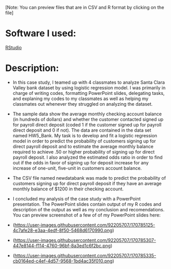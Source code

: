 [Note: You can preview files that are in CSV and R format by clicking on the file]

# Software I used: 
[RStudio ](https://www.rstudio.com/products/rstudio/download/)

# Description: 
- In this case study, I teamed up with 4 classmates to analyze Santa Clara Valley bank dataset by using logistic regression model. I was primarily in charge of writing codes, formatting PowerPoint slides, delegating tasks, and explaning my codes to my classmates as well as helping my classmates out whenever they struggled on analyzing the dataset. 

- The sample data show the average monthly checking account balance (in hundreds of dollars) and whether the customer contacted signed up for payroll direct deposit (coded 1 if the customer signed up for payroll direct deposit and 0 if not). The data are contained in the data set named HW5_Bank. My task is to develop and fit a logistic regression model in order to predict the probability of customers signing up for direct payroll deposit and to estimate the average monthly balance required to achieve .50 or higher probability of signing up for direct payroll deposit. I also analyzed the estimated odds ratio in order to find out if the odds in favor of signing up for deposit increase for any increase of one-unit, five-unit in customers account balance. 

- The CSV file named newdatabank was made to predict the probability of customers signing up for direct payroll deposit if they have an average monthly balance of $1200 in their checking account. 

- I concluded my analysis of the case study with a PowerPoint presentation. The PowerPoint slides contain output of my R codes and description of the output as well as my conclusion and recomendations. You can preview screenshot of a few of of my PowerPoint slides here: 
- (https://user-images.githubusercontent.com/92205707/170785125-4c7afe28-e3aa-4edf-8f50-5468d6170990.png)
- (https://user-images.githubusercontent.com/92205707/170785307-447e8144-f114-4760-96bf-8a3ed1c6f2bc.png)
- (https://user-images.githubusercontent.com/92205707/170785335-cb0164ed-c4ef-4d57-9568-1bd4ac35f010.png)
